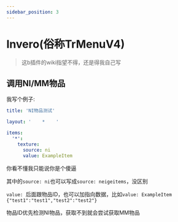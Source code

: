 ```yaml
---
sidebar_position: 3
---
```


# Invero(俗称TrMenuV4)

> 这b插件的wiki指望不得，还是得我自己写

## 调用NI/MM物品

我写个例子:

```yaml
title: 'NI物品测试'

layout: '    *    '

items:
  '*':
    texture:
      source: ni
      value: ExampleItem
```

你看不懂我只能说你是个傻逼

其中的`source: ni`也可以写成`source: neigeitems`，没区别

`value: `后面跟物品ID，也可以加指向数据，比如`value: ExampleItem {"test1":"test1","test2":"test2"}`

物品ID优先检测NI物品，获取不到就会尝试获取MM物品
